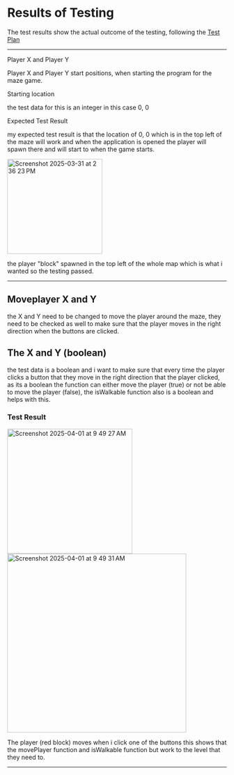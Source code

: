 # Results of Testing

The test results show the actual outcome of the testing, following the [Test Plan](test-plan.md)

---

Player X and Player Y

Player X and Player Y start positions, when starting the program for the maze game.

Starting location

the test data for this is an integer in this case 0, 0

Expected Test Result

my expected test result is that the location of 0, 0 which is in the top left of the maze will work and when the application is opened the player will spawn there and will start to when the game starts.

<img width="218" alt="Screenshot 2025-03-31 at 2 36 23 PM" src="https://github.com/user-attachments/assets/f92e96ff-094c-414b-b30f-3b45d1eca4e2" />

the player "block" spawned in the top left of the whole map which is what i wanted so the testing passed.

---

## Moveplayer X and Y

the X and Y need to be changed to move the player around the maze, they need to be checked as well to make sure that the player moves in the right direction when the buttons are clicked.

## The X and Y (boolean)

the test data is a boolean and i want to make sure that every time the player clicks a button that they move in the right direction that the player clicked, as its a boolean the function can either move the player (true) or not be able to move the player (false), the isWalkable function also is a boolean and helps with this.

### Test Result

<img width="287" alt="Screenshot 2025-04-01 at 9 49 27 AM" src="https://github.com/user-attachments/assets/49196111-d601-44cf-ac31-b663f38a0266" />
<img width="411" alt="Screenshot 2025-04-01 at 9 49 31 AM" src="https://github.com/user-attachments/assets/96eec593-b746-4dcd-aff4-b386cfda5f11" />



The player (red block) moves when i click one of the buttons this shows that the movePlayer function and isWalkable function but work to the level that they need to.


---

